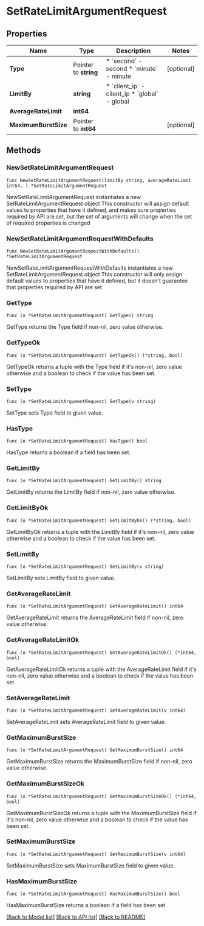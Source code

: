 # SetRateLimitArgumentRequest

## Properties

Name | Type | Description | Notes
------------ | ------------- | ------------- | -------------
**Type** | Pointer to **string** | * &#x60;second&#x60; - second * &#x60;minute&#x60; - minute | [optional] 
**LimitBy** | **string** | * &#x60;client_ip&#x60; - client_ip * &#x60;global&#x60; - global | 
**AverageRateLimit** | **int64** |  | 
**MaximumBurstSize** | Pointer to **int64** |  | [optional] 

## Methods

### NewSetRateLimitArgumentRequest

`func NewSetRateLimitArgumentRequest(limitBy string, averageRateLimit int64, ) *SetRateLimitArgumentRequest`

NewSetRateLimitArgumentRequest instantiates a new SetRateLimitArgumentRequest object
This constructor will assign default values to properties that have it defined,
and makes sure properties required by API are set, but the set of arguments
will change when the set of required properties is changed

### NewSetRateLimitArgumentRequestWithDefaults

`func NewSetRateLimitArgumentRequestWithDefaults() *SetRateLimitArgumentRequest`

NewSetRateLimitArgumentRequestWithDefaults instantiates a new SetRateLimitArgumentRequest object
This constructor will only assign default values to properties that have it defined,
but it doesn't guarantee that properties required by API are set

### GetType

`func (o *SetRateLimitArgumentRequest) GetType() string`

GetType returns the Type field if non-nil, zero value otherwise.

### GetTypeOk

`func (o *SetRateLimitArgumentRequest) GetTypeOk() (*string, bool)`

GetTypeOk returns a tuple with the Type field if it's non-nil, zero value otherwise
and a boolean to check if the value has been set.

### SetType

`func (o *SetRateLimitArgumentRequest) SetType(v string)`

SetType sets Type field to given value.

### HasType

`func (o *SetRateLimitArgumentRequest) HasType() bool`

HasType returns a boolean if a field has been set.

### GetLimitBy

`func (o *SetRateLimitArgumentRequest) GetLimitBy() string`

GetLimitBy returns the LimitBy field if non-nil, zero value otherwise.

### GetLimitByOk

`func (o *SetRateLimitArgumentRequest) GetLimitByOk() (*string, bool)`

GetLimitByOk returns a tuple with the LimitBy field if it's non-nil, zero value otherwise
and a boolean to check if the value has been set.

### SetLimitBy

`func (o *SetRateLimitArgumentRequest) SetLimitBy(v string)`

SetLimitBy sets LimitBy field to given value.


### GetAverageRateLimit

`func (o *SetRateLimitArgumentRequest) GetAverageRateLimit() int64`

GetAverageRateLimit returns the AverageRateLimit field if non-nil, zero value otherwise.

### GetAverageRateLimitOk

`func (o *SetRateLimitArgumentRequest) GetAverageRateLimitOk() (*int64, bool)`

GetAverageRateLimitOk returns a tuple with the AverageRateLimit field if it's non-nil, zero value otherwise
and a boolean to check if the value has been set.

### SetAverageRateLimit

`func (o *SetRateLimitArgumentRequest) SetAverageRateLimit(v int64)`

SetAverageRateLimit sets AverageRateLimit field to given value.


### GetMaximumBurstSize

`func (o *SetRateLimitArgumentRequest) GetMaximumBurstSize() int64`

GetMaximumBurstSize returns the MaximumBurstSize field if non-nil, zero value otherwise.

### GetMaximumBurstSizeOk

`func (o *SetRateLimitArgumentRequest) GetMaximumBurstSizeOk() (*int64, bool)`

GetMaximumBurstSizeOk returns a tuple with the MaximumBurstSize field if it's non-nil, zero value otherwise
and a boolean to check if the value has been set.

### SetMaximumBurstSize

`func (o *SetRateLimitArgumentRequest) SetMaximumBurstSize(v int64)`

SetMaximumBurstSize sets MaximumBurstSize field to given value.

### HasMaximumBurstSize

`func (o *SetRateLimitArgumentRequest) HasMaximumBurstSize() bool`

HasMaximumBurstSize returns a boolean if a field has been set.


[[Back to Model list]](../README.md#documentation-for-models) [[Back to API list]](../README.md#documentation-for-api-endpoints) [[Back to README]](../README.md)


